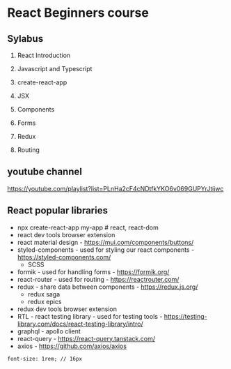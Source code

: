 # React Beginners course

## Sylabus

1. React Introduction

2. Javascript and Typescript

3. create-react-app

4. JSX

5. Components

6. Forms

7. Redux

8. Routing


## youtube channel

https://youtube.com/playlist?list=PLnHa2cF4cNDtfkYKO6v069GUPYrJtijwc

## React popular libraries

- npx create-react-app my-app # react, react-dom
- react dev tools browser extension
- react material design - https://mui.com/components/buttons/
- styled-components - used for styling our react components - https://styled-components.com/
  - SCSS
- formik - used for handling forms - https://formik.org/
- react-router - used for routing - https://reactrouter.com/
- redux - share data between components - https://redux.js.org/
  - redux saga
  - redux epics
- redux dev tools browser extension
- RTL - react testing library - used for testing tools - https://testing-library.com/docs/react-testing-library/intro/
- graphql - apollo client
- react-query - https://react-query.tanstack.com/
- axios - https://github.com/axios/axios

```
font-size: 1rem; // 16px
```